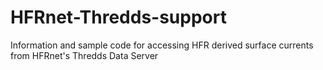 # HFRnet-Thredds-support
Information and sample code for accessing HFR derived surface currents from HFRnet's Thredds Data Server 
